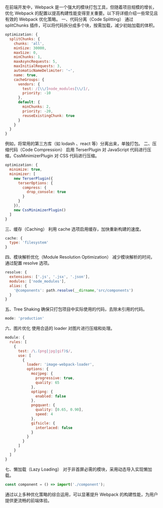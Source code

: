在前端开发中，Webpack 是一个强大的模块打包工具，但随着项目规模的增长，优化 Webpack 的配置以提高构建性能变得至关重要。以下将详细介绍一些常见且有效的 Webpack 优化策略。
一、代码分离（Code Splitting）
通过 splitChunks 插件，可以将代码拆分成多个块，按需加载，减少初始加载的体积。
```javascript
optimization: {
  splitChunks: {
    chunks: 'all',
    minSize: 30000,
    maxSize: 0,
    minChunks: 1,
    maxAsyncRequests: 5,
    maxInitialRequests: 3,
    automaticNameDelimiter: '~',
    name: true,
    cacheGroups: {
      vendors: {
        test: /[\\/]node_modules[\\/]/,
        priority: -10
      },
      default: {
        minChunks: 2,
        priority: -20,
        reuseExistingChunk: true
      }
    }
  }
}
```
例如，将常用的第三方库（如 lodash 、react 等）分离出来，单独打包。
二、压缩代码（Code Compression）
启用 TerserPlugin 对 JavaScript 代码进行压缩，CssMinimizerPlugin 对 CSS 代码进行压缩。
```javascript
optimization: {
  minimize: true,
  minimizer: [
    new TerserPlugin({
      terserOptions: {
        compress: {
          drop_console: true
        }
      }
    }),
    new CssMinimizerPlugin()
  ]
}
```
三、缓存（Caching）
利用 cache 选项启用缓存，加快重新构建的速度。
```javascript
cache: {
  type: 'filesystem'
}
```
四、模块解析优化（Module Resolution Optimization）
减少模块解析的时间，通过配置 resolve 选项。
```javascript
resolve: {
  extensions: ['.js', '.jsx', '.json'],
  modules: ['node_modules'],
  alias: {
    '@components': path.resolve(__dirname,'src/components')
  }
}
```
五、Tree Shaking
确保只打包项目中实际使用的代码，去除未引用的代码。
```javascript
mode: 'production'
```
六、图片优化
使用合适的 loader 对图片进行压缩和处理。
```javascript
module: {
  rules: [
    {
      test: /\.(png|jpg|gif)$/,
      use: [
        {
          loader: 'image-webpack-loader',
          options: {
            mozjpeg: {
              progressive: true,
              quality: 65
            },
            optipng: {
              enabled: false
            },
            pngquant: {
              quality: [0.65, 0.90],
              speed: 4
            },
            gifsicle: {
              interlaced: false
            }
          }
        }
      ]
    }
  ]
}
```
七、懒加载（Lazy Loading）
对于非首屏必需的模块，采用动态导入实现懒加载。
```javascript
const component = () => import('./component');
```
通过以上多种优化策略的综合运用，可以显著提升 Webpack 的构建性能，为用户提供更流畅的前端体验。